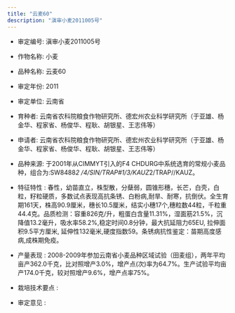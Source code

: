 ```yaml
---
title: "云麦60"
description: "滇审小麦2011005号"
---
```

* 审定编号:  滇审小麦2011005号

*  作物名称:  小麦

*  品种名称:  云麦60

*  审定年份:  2011

*  审定单位:  云南省

* 育种者:  云南省农科院粮食作物研究所、德宏州农业科学研究所（于亚雄、杨金华、程家省、杨俊华、程耿、胡银星、王志伟等）

*  申请者:  云南省农科院粮食作物研究所、德宏州农业科学研究所（于亚雄、杨金华、程家省、杨俊华、程耿、胡银星、王志伟等）

*  品种来源:  于2001年从CIMMYT引入的F4 CHDURG中系统选育的常规小麦品种，组合为:SW8488*2 /4/SIN/TRAP#1/3/KAUZ*2/TRAP//KAUZ。

*  特征特性 : 
春性，幼苗直立，株型散，分蘖弱，圆锥形穗，长芒，白壳，白粒，籽粒硬质，多数试点表现高抗条锈、白粉病,耐旱、耐寒，抗倒伏。全生育期161天，株高90.9厘米，穗长10.5厘米，结实小穗17个,穗粒数44粒，千粒重44.4克。品质检测：容重826克/升，粗蛋白含量11.31%，湿面筋21.5%，沉降值13.2毫升，吸水率58.2%,稳定时间0.8分钟，最大抗延阻力65EU, 拉伸面积9.5平方厘米, 延伸性132毫米,硬度指数59。条锈病抗性鉴定：苗期高度感病,成株期免疫。
 
*  产量表现 : 
2008-2009年参加云南省小麦品种区域试验（田麦组），两年平均亩产362.0千克，比对照增产3.0%，增产点(次)率为64.7%。生产试验平均亩产174.0千克，较对照增产9.6%，增产点率75%。

*  栽培技术要点 : 


*  审定意见 : 

